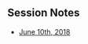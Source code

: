 <!-- TITLE: An Adventure -->
<!-- SUBTITLE: Sometimes an adventure needs notes -->

## Session Notes

* [June 10th, 2018](/session-notes/20180610)